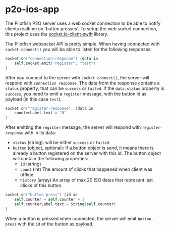 # p2o-ios-app

The Pilotfish P2O server uses a web socket connection to be able to notify clients realtime on 'button presses'.
To setup the web socket connection, this project uses the [socket.io-client-swift](https://github.com/socketio/socket.io-client-swift) library.

The Pilotfish websocket API is pretty simple. When having connected with `socket.connect()` you will be able to listen
for the following responses:

```swift
socket.on("connection-response") {data in
    self.socket.emit("register", "test")
}
```

After you connect to the server with `socket.connect()`, the server will respond with `connection response`.
The data from the response contains a `status` property, that can be `success` or `failed`. if the `data.status`
property is `success`, you need to emit a `register` message, with the button id as payload (in this case `test`).

```swift
socket.on("register-response", {data in
    counterLabel.text = "0"
}
```

After emitting the `register` message, the server will respond with `register-response` with in its data:
*   `status` (string): will be either `success` or `failed`
*   `button` (object, optional): if a button object is send, it means there is already a button registered on the server
with this id. The button object will contain the following properties:
    *   `id` (string)
    *   `count` (int) The amount of clicks that happened when client was offline.
    *   `history` (array) An array of max 20 ISO dates that represent last clicks of this button.

```swift
socket.on("button-press") {id in
    self.counter = self.counter + 1
    self.counterLabel.text = String(self.counter)
}
```

When a button is pressed when connected, the server will emit `button-press` with the `id` of the button as payload.